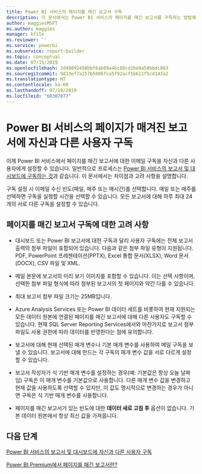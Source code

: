 ```yaml
---
title: Power BI 서비스의 페이지를 매긴 보고서 구독
description: 이 문서에서는 Power BI 서비스의 페이지를 매긴 보고서를 구독하는 방법에 대해 고려해야 할 사항을 알아봅니다.
author: maggiesMSFT
ms.author: maggies
manager: kfile
ms.reviewer: ''
ms.service: powerbi
ms.subservice: report-builder
ms.topic: conceptual
ms.date: 07/15/2019
ms.openlocfilehash: 2d48892450bbf6ab09a4bc88cd2be9a58bbdc863
ms.sourcegitcommit: 9d13ef7a257b5006fca5f92acf5b611f5cd143a2
ms.translationtype: HT
ms.contentlocale: ko-KR
ms.lasthandoff: 07/18/2019
ms.locfileid: "68307077"
---
```

# <a name="subscribe-yourself-and-others-to-paginated-reports-in-the-power-bi-service"></a>Power BI 서비스의 페이지가 매겨진 보고서에 자신과 다른 사용자 구독 

이제 Power BI 서비스에서 페이지를 매긴 보고서에 대한 이메일 구독을 자신과 다른 사용자에게 설정할 수 있습니다. 일반적으로 프로세스는 [Power BI 서비스의 보고서 및 대시보드에 구독하는 것](service-report-subscribe.md)과 같습니다. 이 문서에서는 차이점과 고려 사항을 설명합니다. 

구독 설정 시 이메일 수신 빈도(매일, 매주 또는 매시간)를 선택합니다. 매일 또는 매주를 선택하면 구독을 실행할 시간을 선택할 수 있습니다. 모든 보고서에 대해 하루 최대 24개의 서로 다른 구독을 설정할 수 있습니다. 

## <a name="considerations-for-paginated-report-subscriptions"></a>페이지를 매긴 보고서 구독에 대한 고려 사항 

- 대시보드 또는 Power BI 보고서에 대한 구독과 달리 사용자 구독에는 전체 보고서 출력의 첨부 파일이 포함되어 있습니다.  다음과 같은 첨부 파일 유형이 지원됩니다. PDF, PowerPoint 프레젠테이션(PPTX), Excel 통합 문서(XLSX), Word 문서(DOCX), CSV 파일 및 XML.

- 메일 본문에 보고서의 미리 보기 이미지를 포함할 수 있습니다.  이는 선택 사항이며, 선택한 첨부 파일 형식에 따라 첨부된 보고서의 첫 페이지와 약간 다를 수 있습니다. 

- 최대 보고서 첨부 파일 크기는 25MB입니다. 

- Azure Analysis Services 또는 Power BI 데이터 세트를 비롯하여 현재 지원되는 모든 데이터 원본에 연결된 페이지를 매긴 보고서에 대해 다른 사용자도 구독할 수 있습니다. 현재 SQL Server Reporting Services에서와 마찬가지로 보고서 첨부 파일도 사용 권한에 따라 데이터를 반영한다는 점에 유의합니다. 

- 보고서에 대해 현재 선택된 매개 변수나 기본 매개 변수를 사용하여 메일 구독을 보낼 수 있습니다.  보고서에 대해 만드는 각 구독의 매개 변수 값을 서로 다르게 설정할 수 있습니다. 

- 보고서 작성자가 식 기반 매개 변수를 설정하는 경우(예: 기본값은 항상 오늘 날짜임) 구독은 이 매개 변수를 기본값으로 사용합니다. 다른 매개 변수 값을 변경하고 현재 값을 사용하도록 선택할 수 있지만, 이 값도 명시적으로 변경하는 경우가 아니면 구독은 식 기반 매개 변수를 사용합니다.

- 페이지를 매긴 보고서가 있는 빈도에 대한 **데이터 새로 고침 후** 옵션이 없습니다. 기본 데이터 원본에서 항상 최신 값을 가져옵니다. 

## <a name="next-steps"></a>다음 단계

[Power BI 서비스의 보고서 및 대시보드에 자신과 다른 사용자 구독](service-report-subscribe.md)

[Power BI Premium에서 페이지를 매긴 보고서란?](paginated-reports-report-builder-power-bi.md)
